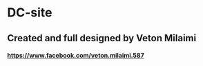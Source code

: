 # DC-site

## Created and full designed by Veton Milaimi

#### https://www.facebook.com/veton.milaimi.587
